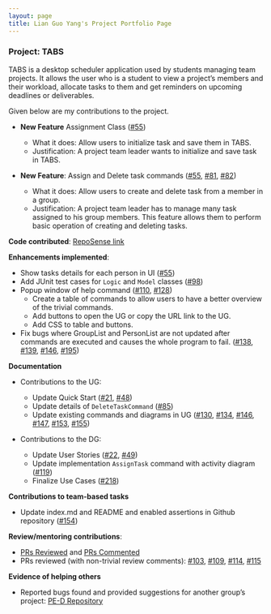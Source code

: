 ```yaml
---
layout: page
title: Lian Guo Yang's Project Portfolio Page
---
```


### Project: TABS

TABS is a desktop scheduler application used by students managing team projects. 
It allows the user who is a student to view a project’s members and their workload, allocate tasks to them and get reminders on upcoming deadlines or deliverables.

Given below are my contributions to the project.

- **New Feature** Assignment Class ([#55](https://github.com/AY2223S1-CS2103T-W10-1/tp/pull/55))
  - What it does: Allow users to initialize task and save them in TABS.
  - Justification: A project team leader wants to initialize and save task in TABS.

- **New Feature**: Assign and Delete task commands ([#55](https://github.com/AY2223S1-CS2103T-W10-1/tp/pull/55),
[#81](https://github.com/AY2223S1-CS2103T-W10-1/tp/pull/81),
[#82](https://github.com/AY2223S1-CS2103T-W10-1/tp/pull/81))
  - What it does: Allow users to create and delete task from a member in a group.
  - Justification: A project team leader has to manage many task assigned to his group members. This feature allows them to perform basic operation of creating and deleting tasks.


**Code contributed**: [RepoSense link](https://nus-cs2103-ay2223s1.github.io/tp-dashboard/?search=lianguoyang&breakdown=true&sort=groupTitle&sortWithin=title&since=2022-09-16&timeframe=commit&mergegroup=&groupSelect=groupByRepos&checkedFileTypes=docs~functional-code~test-code~other)


**Enhancements implemented**:
  - Show tasks details for each person in UI ([#55](https://github.com/AY2223S1-CS2103T-W10-1/tp/pull/55))
  - Add JUnit test cases for `Logic` and `Model` classes ([#98](https://github.com/AY2223S1-CS2103T-W10-1/tp/pull/98))
  - Popup window of help command ([#110](https://github.com/AY2223S1-CS2103T-W10-1/tp/pull/110),
[#128](https://github.com/AY2223S1-CS2103T-W10-1/tp/pull/128))
      - Create a table of commands to allow users to have a better overview of the trivial commands.
      - Add buttons to open the UG or copy the URL link to the UG.
      - Add CSS to table and buttons.
  - Fix bugs where GroupList and PersonList are not updated after commands are executed and causes the whole program to fail.
([#138](https://github.com/AY2223S1-CS2103T-W10-1/tp/pull/138),
[#139](https://github.com/AY2223S1-CS2103T-W10-1/tp/pull/139),
[#146](https://github.com/AY2223S1-CS2103T-W10-1/tp/pull/146),
[#195](https://github.com/AY2223S1-CS2103T-W10-1/tp/pull/195))


**Documentation**
- Contributions to the UG:
  - Update Quick Start ([#21](https://github.com/AY2223S1-CS2103T-W10-1/tp/pull/21),
  [#48](https://github.com/AY2223S1-CS2103T-W10-1/tp/pull/48))
  - Update details of `DeleteTaskCommand` ([#85](https://github.com/AY2223S1-CS2103T-W10-1/tp/pull/85))
  - Update existing commands and diagrams in UG ([#130](https://github.com/AY2223S1-CS2103T-W10-1/tp/pull/130),
[#134](https://github.com/AY2223S1-CS2103T-W10-1/tp/pull/134),
[#146](https://github.com/AY2223S1-CS2103T-W10-1/tp/pull/146),
[#147](https://github.com/AY2223S1-CS2103T-W10-1/tp/pull/147),
[#153](https://github.com/AY2223S1-CS2103T-W10-1/tp/pull/153),
[#155](https://github.com/AY2223S1-CS2103T-W10-1/tp/pull/153))


- Contributions to the DG:
  - Update User Stories ([#22](https://github.com/AY2223S1-CS2103T-W10-1/tp/pull/22),
[#49](https://github.com/AY2223S1-CS2103T-W10-1/tp/pull/49))
  - Update implementation `AssignTask` command with activity diagram ([#119](https://github.com/AY2223S1-CS2103T-W10-1/tp/pull/119))
  - Finalize Use Cases ([#218](https://github.com/AY2223S1-CS2103T-W10-1/tp/pull/218))


**Contributions to team-based tasks**
  - Update index.md and README and enabled assertions in Github repository ([#154](https://github.com/AY2223S1-CS2103T-W10-1/tp/pull/154))


**Review/mentoring contributions**:
- [PRs Reviewed](https://github.com/AY2223S1-CS2103T-W10-1/tp/pulls?q=is%3Apr+reviewed-by%3ALianGuoYang)
  and [PRs Commented](https://github.com/AY2223S1-CS2103T-W10-1/tp/pulls?q=is%3Apr+commenter%3ALianGuoYang+)
- PRs reviewed (with non-trivial review comments):
[#103](https://github.com/AY2223S1-CS2103T-W10-1/tp/pull/103),
[#109](https://github.com/AY2223S1-CS2103T-W10-1/tp/pull/109),
[#114](https://github.com/AY2223S1-CS2103T-W10-1/tp/pull/114),
[#115](https://github.com/AY2223S1-CS2103T-W10-1/tp/pull/115)


**Evidence of helping others**
- Reported bugs found and provided suggestions for another group’s project: [PE-D Repository](https://github.com/LianGuoYang/ped)
